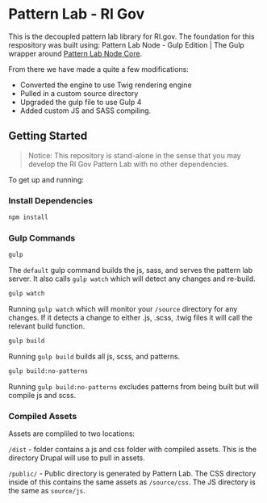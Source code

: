 
# Pattern Lab - RI Gov
This is the decoupled pattern lab library for RI.gov. The foundation for this respository was built using: Pattern Lab Node - Gulp Edition | The Gulp wrapper around [Pattern Lab Node Core](https://github.com/pattern-lab/patternlab-node/tree/master/packages/core).

From there we have made a quite a few modifications:
* Converted the engine to use Twig rendering engine
* Pulled in a custom source directory
* Upgraded the gulp file to use Gulp 4
* Added custom JS and SASS compiling.

## Getting Started

> Notice: This repository is stand-alone in the sense that you may develop the RI Gov Pattern Lab with no other dependencies.

To get up and running:

### Install Dependencies
```bash
npm install
```

### Gulp Commands

```bash
gulp
```
The `default` gulp command builds the js, sass, and serves the pattern lab server. It also calls `gulp watch` which will detect any changes and re-build.

```bash
gulp watch
```

Running `gulp watch`  which will monitor your `/source` directory for any changes. If it detects a change to either .js, .scss, .twig files it will call the relevant build function.

```bash
gulp build
```

Running `gulp build` builds all js, scss, and patterns.

```bash
gulp build:no-patterns
```

Running `gulp build:no-patterns` excludes patterns from being built but will compile js and scss.

### Compiled Assets

Assets are compliled to two locations:

`/dist` - folder contains a js and css folder with compiled assets. This is the directory Drupal will use to pull in assets.

`/public/` - Public directory is generated by Pattern Lab. The CSS directory inside of this contains the same assets as `/source/css`. The JS directory is the same as `source/js`.
